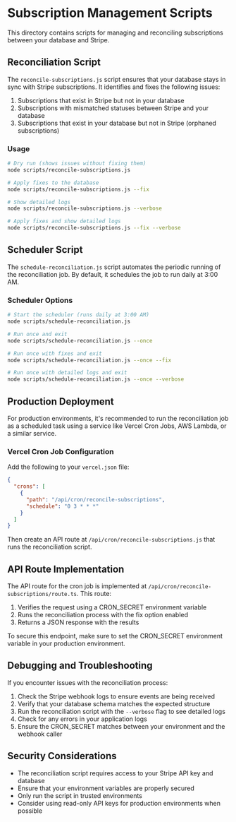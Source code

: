 # Subscription Management Scripts

This directory contains scripts for managing and reconciling subscriptions between your database and Stripe.

## Reconciliation Script

The `reconcile-subscriptions.js` script ensures that your database stays in sync with Stripe subscriptions. It identifies and fixes the following issues:

1. Subscriptions that exist in Stripe but not in your database
2. Subscriptions with mismatched statuses between Stripe and your database
3. Subscriptions that exist in your database but not in Stripe (orphaned subscriptions)

### Usage

```bash
# Dry run (shows issues without fixing them)
node scripts/reconcile-subscriptions.js

# Apply fixes to the database
node scripts/reconcile-subscriptions.js --fix

# Show detailed logs
node scripts/reconcile-subscriptions.js --verbose

# Apply fixes and show detailed logs
node scripts/reconcile-subscriptions.js --fix --verbose
```

## Scheduler Script

The `schedule-reconciliation.js` script automates the periodic running of the reconciliation job. By default, it schedules the job to run daily at 3:00 AM.

### Scheduler Options

```bash
# Start the scheduler (runs daily at 3:00 AM)
node scripts/schedule-reconciliation.js

# Run once and exit
node scripts/schedule-reconciliation.js --once

# Run once with fixes and exit
node scripts/schedule-reconciliation.js --once --fix

# Run once with detailed logs and exit
node scripts/schedule-reconciliation.js --once --verbose
```

## Production Deployment

For production environments, it's recommended to run the reconciliation job as a scheduled task using a service like Vercel Cron Jobs, AWS Lambda, or a similar service.

### Vercel Cron Job Configuration

Add the following to your `vercel.json` file:

```json
{
  "crons": [
    {
      "path": "/api/cron/reconcile-subscriptions",
      "schedule": "0 3 * * *"
    }
  ]
}
```

Then create an API route at `/api/cron/reconcile-subscriptions.js` that runs the reconciliation script.

## API Route Implementation

The API route for the cron job is implemented at `/api/cron/reconcile-subscriptions/route.ts`. This route:

1. Verifies the request using a CRON_SECRET environment variable
2. Runs the reconciliation process with the fix option enabled
3. Returns a JSON response with the results

To secure this endpoint, make sure to set the CRON_SECRET environment variable in your production environment.

## Debugging and Troubleshooting

If you encounter issues with the reconciliation process:

1. Check the Stripe webhook logs to ensure events are being received
2. Verify that your database schema matches the expected structure
3. Run the reconciliation script with the `--verbose` flag to see detailed logs
4. Check for any errors in your application logs
5. Ensure the CRON_SECRET matches between your environment and the webhook caller

## Security Considerations

- The reconciliation script requires access to your Stripe API key and database
- Ensure that your environment variables are properly secured
- Only run the script in trusted environments
- Consider using read-only API keys for production environments when possible

